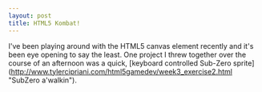 ```yaml
---
layout: post
title: HTML5 Kombat!
---
```


I've been playing around with the HTML5 canvas element recently and it's been eye opening to say the 
least. One project I threw together over the course of an afternoon was a quick, 
[keyboard controlled Sub-Zero sprite] (http://www.tylercipriani.com/html5gamedev/week3_exercise2.html "SubZero a'walkin").
